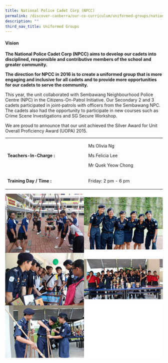 ```yaml
---
title: National Police Cadet Corp (NPCC)
permalink: /discover-canberra/our-co-curriculum/uniformed-groups/national-police-cadet-corp-npcc/
description: ""
third_nav_title: Uniformed Groups
---
```

<h4><strong>Vision</strong></h4>
<p><strong>The National Police Cadet Corp (NPCC) aims to develop our cadets into disciplined, responsible and contributive members of the school and greater community.</strong></p>
<p><strong>The direction for NPCC in 2016 is to create a uniformed group that is more engaging and inclusive for all cadets and to provide more opportunities for our cadets to serve the community.</strong></p>
<p>This year, the unit collaborated with Sembawang Neighbourhood Police Centre (NPC) in the Citizens-On-Patrol Initiative. Our Secondary 2 and 3 cadets participated in joint-patrols with officers from the Sembawang NPC. The cadets also had the opportunity to participate in new courses such as Crime Scene Investigations and SG Secure Workshop.</p>
<p>We are proud to announce that our unit achieved the Silver Award for Unit Overall Proficiency Award (UOPA) 2015.</p>
<div>
<table border="0" cellpadding="10">
<tbody>
<tr>
<td width="250">
<p><strong>Teachers-In-Charge :</strong></p>
</td>
<td width="237">
<p>Ms Olivia Ng</p>
<p>Ms Felicia Lee</p>
<p>Mr Quek Yeow Chong</p>
</td>
</tr>
<tr>
<td>
<p><strong>Training Day / Time :</strong></p>
</td>
<td>
<p>Friday: 2 pm - 6 pm</p>
</td>
</tr>
</tbody>
</table>
</div>

![](/images/npcc.jpg)